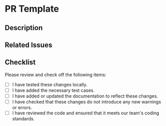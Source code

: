 # PR Template

## Description

<!-- Required -->
<!-- Please provide a brief description of the changes in this pull request. -->

## Related Issues

<!-- Please list any related issues that are being addressed in this pull request. -->
<!-- If does not have related issues type `None` or `No issue` -->

## Checklist

Please review and check off the following items:

- [ ] I have tested these changes locally. <!--id:1-->
- [ ] I have added the necessary test cases. <!--id:2-->
- [ ] I have added or updated the documentation to reflect these changes. <!--id:3-->
- [ ] I have checked that these changes do not introduce any new warnings or errors. <!--id:4-->
- [ ] I have reviewed the code and ensured that it meets our team's coding standards. <!--id:5-->
